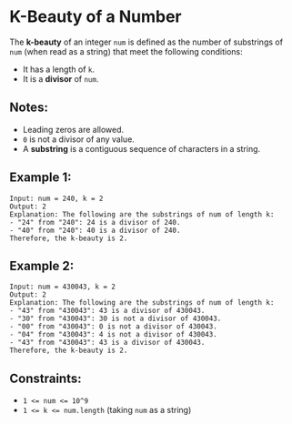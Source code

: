 # K-Beauty of a Number

The **k-beauty** of an integer `num` is defined as the number of substrings of `num` (when read as a string) that meet the following conditions:

- It has a length of `k`.
- It is a **divisor** of `num`.

## Notes:
- Leading zeros are allowed.
- `0` is not a divisor of any value.
- A **substring** is a contiguous sequence of characters in a string.

## Example 1:
```
Input: num = 240, k = 2
Output: 2
Explanation: The following are the substrings of num of length k:
- "24" from "240": 24 is a divisor of 240.
- "40" from "240": 40 is a divisor of 240.
Therefore, the k-beauty is 2.
```

## Example 2:
```
Input: num = 430043, k = 2
Output: 2
Explanation: The following are the substrings of num of length k:
- "43" from "430043": 43 is a divisor of 430043.
- "30" from "430043": 30 is not a divisor of 430043.
- "00" from "430043": 0 is not a divisor of 430043.
- "04" from "430043": 4 is not a divisor of 430043.
- "43" from "430043": 43 is a divisor of 430043.
Therefore, the k-beauty is 2.
```

## Constraints:
- `1 <= num <= 10^9`
- `1 <= k <= num.length` (taking `num` as a string)

